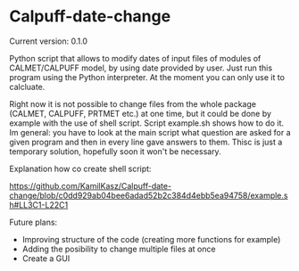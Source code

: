 # Calpuff-date-change
Current version: 0.1.0

Python script that allows to modify dates of input files of modules of CALMET/CALPUFF model, by using date provided by user. Just run this program using the Python interpreter. At the moment you can only use it to calcluate.

Right now it is not possible to change files from the whole package (CALMET, CALPUFF, PRTMET etc.) at one time, but it could be done by example with the use of shell script. Script example.sh shows how to do it. Im general: you
have to look at the main script what question are asked for a given program and then in every line gave answers to them. Thisc is just a temporary solution, hopefully soon it won't be necessary. 

Explanation how co create shell script:

https://github.com/KamilKasz/Calpuff-date-change/blob/c0dd929ab04bee6adad52b2c384d4ebb5ea94758/example.sh#LL3C1-L22C1

Future plans:
- Improving structure of the code (creating more functions for example)
- Adding the posibility to change multiple files at once
- Create a GUI
